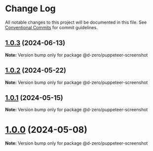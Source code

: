 # Change Log

All notable changes to this project will be documented in this file.
See [Conventional Commits](https://conventionalcommits.org) for commit guidelines.

## [1.0.3](https://github.com/d-zero-dev/tools/compare/@d-zero/puppeteer-screenshot@1.0.2...@d-zero/puppeteer-screenshot@1.0.3) (2024-06-13)

**Note:** Version bump only for package @d-zero/puppeteer-screenshot

## [1.0.2](https://github.com/d-zero-dev/tools/compare/@d-zero/puppeteer-screenshot@1.0.1...@d-zero/puppeteer-screenshot@1.0.2) (2024-05-22)

**Note:** Version bump only for package @d-zero/puppeteer-screenshot

## [1.0.1](https://github.com/d-zero-dev/tools/compare/@d-zero/puppeteer-screenshot@1.0.0...@d-zero/puppeteer-screenshot@1.0.1) (2024-05-15)

**Note:** Version bump only for package @d-zero/puppeteer-screenshot

# [1.0.0](https://github.com/d-zero-dev/tools/compare/@d-zero/puppeteer-screenshot@1.0.0-alpha.3...@d-zero/puppeteer-screenshot@1.0.0) (2024-05-08)

**Note:** Version bump only for package @d-zero/puppeteer-screenshot
